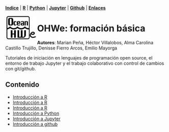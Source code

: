 

<p align="left">
<strong><a href="Indice.md">Indice</a></strong>
|
<strong><a href="Intro a R/R.md">R</a></strong>
|
<strong><a href="Intro a Python/Python.md">Python</a></strong>
|
<strong><a href="Intro a Jupyter/Jupyter.md">Jupyter</a></strong>
|
<strong><a href="Intro a github/Github.md">Github</a></strong>
|
<strong><a href="enlaces.md">Enlaces</a></strong>
</p>

<img     style="float: left;" src="OHWe.png" width="100"> 

    
    
# OHWe: formación básica
**Autores**:
Marian Peña, Héctor Villalobos, Alma Carolina Castillo Trujillo, Denisse Fierro Arcos, Emilio Mayorga

Tutoriales de iniciación en lenguajes de programación open source, el entorno de trabajo Jupyter y el trabajo colaborativo con control de cambios con git/github.


## Contenido
- [Introducción a R](R.md) 
- [Introducción a R]("Intro%20a%20R/R.md") 
- [Introducción a R](Intro%20a%20R/R.md) 
- [Introducción a Python](Intro%20a%20ython/Python.md) 
- [Introducción a Jupyter](Intro%20a%20Jupyter/Jupyter.md) 
- [Introducción a github](Intro%20a%20Github/Github.md) 

